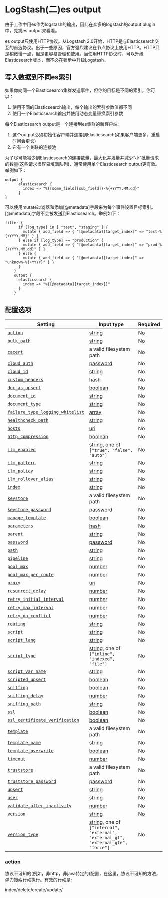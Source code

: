 # LogStash(二)es output

由于工作中用es作为logstash的输出，因此在众多的logstash的output plugin中，先挑es output来看看。

es output只使用HTTP协议。从Logstash 2.0开始，HTTP是与Elasticsearch交互的首选协议。出于一些原因，官方强烈建议在节点协议上使用HTTP。HTTP只是稍微慢一点，但是更容易管理和使用。当使用HTTP协议时，可以升级Elasticsearch版本，而不必在锁步中升级Logstash。



## 写入数据到不同es索引

如果你向同一个Elasticsearch集群发送事件，但你的目标是不同的索引，你可以：

1. 使用不同的Elasticsearch输出，每个输出的索引参数值都不同
2. 使用一个Elasticsearch输出并使用动态变量替换索引参数

每个Elasticsearch output是一个连接到es集群的新客户端:

1. 这个output必须初始化客户端并连接到Elasticsearch(如果客户端更多，重启时间会更长)
2. 它有一个关联的连接池

为了尽可能减少到Elasticsearch的连接数量，最大化并发量并减少“小”批量请求的数量(这些请求很容易填满队列)，通常使用单个Elasticsearch output更有效。举例如下：

```
output {
      elasticsearch {
        index => "%{[some_field][sub_field]}-%{+YYYY.MM.dd}"
      }
}
```

可以使用mutate过滤器和添加[@metadata]字段来为每个事件设置目标索引。[@metadata]字段不会被发送到Elasticsearch。举例如下：

```
filter {
      if [log_type] in [ "test", "staging" ] {
        mutate { add_field => { "[@metadata][target_index]" => "test-%{+YYYY.MM}" } }
      } else if [log_type] == "production" {
        mutate { add_field => { "[@metadata][target_index]" => "prod-%{+YYYY.MM.dd}" } }
      } else {
        mutate { add_field => { "[@metadata][target_index]" => "unknown-%{+YYYY}" } }
      }
    }
    output {
      elasticsearch {
        index => "%{[@metadata][target_index]}"
      }
    }
```



## 配置选项

| Setting                                                      | Input type                                                   | Required |
| ------------------------------------------------------------ | ------------------------------------------------------------ | -------- |
| [`action`](https://www.elastic.co/guide/en/logstash/current/plugins-outputs-elasticsearch.html#plugins-outputs-elasticsearch-action) | [string](https://www.elastic.co/guide/en/logstash/current/configuration-file-structure.html#string) | No       |
| [`bulk_path`](https://www.elastic.co/guide/en/logstash/current/plugins-outputs-elasticsearch.html#plugins-outputs-elasticsearch-bulk_path) | [string](https://www.elastic.co/guide/en/logstash/current/configuration-file-structure.html#string) | No       |
| [`cacert`](https://www.elastic.co/guide/en/logstash/current/plugins-outputs-elasticsearch.html#plugins-outputs-elasticsearch-cacert) | a valid filesystem path                                      | No       |
| [`cloud_auth`](https://www.elastic.co/guide/en/logstash/current/plugins-outputs-elasticsearch.html#plugins-outputs-elasticsearch-cloud_auth) | [password](https://www.elastic.co/guide/en/logstash/current/configuration-file-structure.html#password) | No       |
| [`cloud_id`](https://www.elastic.co/guide/en/logstash/current/plugins-outputs-elasticsearch.html#plugins-outputs-elasticsearch-cloud_id) | [string](https://www.elastic.co/guide/en/logstash/current/configuration-file-structure.html#string) | No       |
| [`custom_headers`](https://www.elastic.co/guide/en/logstash/current/plugins-outputs-elasticsearch.html#plugins-outputs-elasticsearch-custom_headers) | [hash](https://www.elastic.co/guide/en/logstash/current/configuration-file-structure.html#hash) | No       |
| [`doc_as_upsert`](https://www.elastic.co/guide/en/logstash/current/plugins-outputs-elasticsearch.html#plugins-outputs-elasticsearch-doc_as_upsert) | [boolean](https://www.elastic.co/guide/en/logstash/current/configuration-file-structure.html#boolean) | No       |
| [`document_id`](https://www.elastic.co/guide/en/logstash/current/plugins-outputs-elasticsearch.html#plugins-outputs-elasticsearch-document_id) | [string](https://www.elastic.co/guide/en/logstash/current/configuration-file-structure.html#string) | No       |
| [`document_type`](https://www.elastic.co/guide/en/logstash/current/plugins-outputs-elasticsearch.html#plugins-outputs-elasticsearch-document_type) | [string](https://www.elastic.co/guide/en/logstash/current/configuration-file-structure.html#string) | No       |
| [`failure_type_logging_whitelist`](https://www.elastic.co/guide/en/logstash/current/plugins-outputs-elasticsearch.html#plugins-outputs-elasticsearch-failure_type_logging_whitelist) | [array](https://www.elastic.co/guide/en/logstash/current/configuration-file-structure.html#array) | No       |
| [`healthcheck_path`](https://www.elastic.co/guide/en/logstash/current/plugins-outputs-elasticsearch.html#plugins-outputs-elasticsearch-healthcheck_path) | [string](https://www.elastic.co/guide/en/logstash/current/configuration-file-structure.html#string) | No       |
| [`hosts`](https://www.elastic.co/guide/en/logstash/current/plugins-outputs-elasticsearch.html#plugins-outputs-elasticsearch-hosts) | [uri](https://www.elastic.co/guide/en/logstash/current/configuration-file-structure.html#uri) | No       |
| [`http_compression`](https://www.elastic.co/guide/en/logstash/current/plugins-outputs-elasticsearch.html#plugins-outputs-elasticsearch-http_compression) | [boolean](https://www.elastic.co/guide/en/logstash/current/configuration-file-structure.html#boolean) | No       |
| [`ilm_enabled`](https://www.elastic.co/guide/en/logstash/current/plugins-outputs-elasticsearch.html#plugins-outputs-elasticsearch-ilm_enabled) | [string](https://www.elastic.co/guide/en/logstash/current/configuration-file-structure.html#string), one of `["true", "false", "auto"]` | No       |
| [`ilm_pattern`](https://www.elastic.co/guide/en/logstash/current/plugins-outputs-elasticsearch.html#plugins-outputs-elasticsearch-ilm_pattern) | [string](https://www.elastic.co/guide/en/logstash/current/configuration-file-structure.html#string) | No       |
| [`ilm_policy`](https://www.elastic.co/guide/en/logstash/current/plugins-outputs-elasticsearch.html#plugins-outputs-elasticsearch-ilm_policy) | [string](https://www.elastic.co/guide/en/logstash/current/configuration-file-structure.html#string) | No       |
| [`ilm_rollover_alias`](https://www.elastic.co/guide/en/logstash/current/plugins-outputs-elasticsearch.html#plugins-outputs-elasticsearch-ilm_rollover_alias) | [string](https://www.elastic.co/guide/en/logstash/current/configuration-file-structure.html#string) | No       |
| [`index`](https://www.elastic.co/guide/en/logstash/current/plugins-outputs-elasticsearch.html#plugins-outputs-elasticsearch-index) | [string](https://www.elastic.co/guide/en/logstash/current/configuration-file-structure.html#string) | No       |
| [`keystore`](https://www.elastic.co/guide/en/logstash/current/plugins-outputs-elasticsearch.html#plugins-outputs-elasticsearch-keystore) | a valid filesystem path                                      | No       |
| [`keystore_password`](https://www.elastic.co/guide/en/logstash/current/plugins-outputs-elasticsearch.html#plugins-outputs-elasticsearch-keystore_password) | [password](https://www.elastic.co/guide/en/logstash/current/configuration-file-structure.html#password) | No       |
| [`manage_template`](https://www.elastic.co/guide/en/logstash/current/plugins-outputs-elasticsearch.html#plugins-outputs-elasticsearch-manage_template) | [boolean](https://www.elastic.co/guide/en/logstash/current/configuration-file-structure.html#boolean) | No       |
| [`parameters`](https://www.elastic.co/guide/en/logstash/current/plugins-outputs-elasticsearch.html#plugins-outputs-elasticsearch-parameters) | [hash](https://www.elastic.co/guide/en/logstash/current/configuration-file-structure.html#hash) | No       |
| [`parent`](https://www.elastic.co/guide/en/logstash/current/plugins-outputs-elasticsearch.html#plugins-outputs-elasticsearch-parent) | [string](https://www.elastic.co/guide/en/logstash/current/configuration-file-structure.html#string) | No       |
| [`password`](https://www.elastic.co/guide/en/logstash/current/plugins-outputs-elasticsearch.html#plugins-outputs-elasticsearch-password) | [password](https://www.elastic.co/guide/en/logstash/current/configuration-file-structure.html#password) | No       |
| [`path`](https://www.elastic.co/guide/en/logstash/current/plugins-outputs-elasticsearch.html#plugins-outputs-elasticsearch-path) | [string](https://www.elastic.co/guide/en/logstash/current/configuration-file-structure.html#string) | No       |
| [`pipeline`](https://www.elastic.co/guide/en/logstash/current/plugins-outputs-elasticsearch.html#plugins-outputs-elasticsearch-pipeline) | [string](https://www.elastic.co/guide/en/logstash/current/configuration-file-structure.html#string) | No       |
| [`pool_max`](https://www.elastic.co/guide/en/logstash/current/plugins-outputs-elasticsearch.html#plugins-outputs-elasticsearch-pool_max) | [number](https://www.elastic.co/guide/en/logstash/current/configuration-file-structure.html#number) | No       |
| [`pool_max_per_route`](https://www.elastic.co/guide/en/logstash/current/plugins-outputs-elasticsearch.html#plugins-outputs-elasticsearch-pool_max_per_route) | [number](https://www.elastic.co/guide/en/logstash/current/configuration-file-structure.html#number) | No       |
| [`proxy`](https://www.elastic.co/guide/en/logstash/current/plugins-outputs-elasticsearch.html#plugins-outputs-elasticsearch-proxy) | [uri](https://www.elastic.co/guide/en/logstash/current/configuration-file-structure.html#uri) | No       |
| [`resurrect_delay`](https://www.elastic.co/guide/en/logstash/current/plugins-outputs-elasticsearch.html#plugins-outputs-elasticsearch-resurrect_delay) | [number](https://www.elastic.co/guide/en/logstash/current/configuration-file-structure.html#number) | No       |
| [`retry_initial_interval`](https://www.elastic.co/guide/en/logstash/current/plugins-outputs-elasticsearch.html#plugins-outputs-elasticsearch-retry_initial_interval) | [number](https://www.elastic.co/guide/en/logstash/current/configuration-file-structure.html#number) | No       |
| [`retry_max_interval`](https://www.elastic.co/guide/en/logstash/current/plugins-outputs-elasticsearch.html#plugins-outputs-elasticsearch-retry_max_interval) | [number](https://www.elastic.co/guide/en/logstash/current/configuration-file-structure.html#number) | No       |
| [`retry_on_conflict`](https://www.elastic.co/guide/en/logstash/current/plugins-outputs-elasticsearch.html#plugins-outputs-elasticsearch-retry_on_conflict) | [number](https://www.elastic.co/guide/en/logstash/current/configuration-file-structure.html#number) | No       |
| [`routing`](https://www.elastic.co/guide/en/logstash/current/plugins-outputs-elasticsearch.html#plugins-outputs-elasticsearch-routing) | [string](https://www.elastic.co/guide/en/logstash/current/configuration-file-structure.html#string) | No       |
| [`script`](https://www.elastic.co/guide/en/logstash/current/plugins-outputs-elasticsearch.html#plugins-outputs-elasticsearch-script) | [string](https://www.elastic.co/guide/en/logstash/current/configuration-file-structure.html#string) | No       |
| [`script_lang`](https://www.elastic.co/guide/en/logstash/current/plugins-outputs-elasticsearch.html#plugins-outputs-elasticsearch-script_lang) | [string](https://www.elastic.co/guide/en/logstash/current/configuration-file-structure.html#string) | No       |
| [`script_type`](https://www.elastic.co/guide/en/logstash/current/plugins-outputs-elasticsearch.html#plugins-outputs-elasticsearch-script_type) | [string](https://www.elastic.co/guide/en/logstash/current/configuration-file-structure.html#string), one of `["inline", "indexed", "file"]` | No       |
| [`script_var_name`](https://www.elastic.co/guide/en/logstash/current/plugins-outputs-elasticsearch.html#plugins-outputs-elasticsearch-script_var_name) | [string](https://www.elastic.co/guide/en/logstash/current/configuration-file-structure.html#string) | No       |
| [`scripted_upsert`](https://www.elastic.co/guide/en/logstash/current/plugins-outputs-elasticsearch.html#plugins-outputs-elasticsearch-scripted_upsert) | [boolean](https://www.elastic.co/guide/en/logstash/current/configuration-file-structure.html#boolean) | No       |
| [`sniffing`](https://www.elastic.co/guide/en/logstash/current/plugins-outputs-elasticsearch.html#plugins-outputs-elasticsearch-sniffing) | [boolean](https://www.elastic.co/guide/en/logstash/current/configuration-file-structure.html#boolean) | No       |
| [`sniffing_delay`](https://www.elastic.co/guide/en/logstash/current/plugins-outputs-elasticsearch.html#plugins-outputs-elasticsearch-sniffing_delay) | [number](https://www.elastic.co/guide/en/logstash/current/configuration-file-structure.html#number) | No       |
| [`sniffing_path`](https://www.elastic.co/guide/en/logstash/current/plugins-outputs-elasticsearch.html#plugins-outputs-elasticsearch-sniffing_path) | [string](https://www.elastic.co/guide/en/logstash/current/configuration-file-structure.html#string) | No       |
| [`ssl`](https://www.elastic.co/guide/en/logstash/current/plugins-outputs-elasticsearch.html#plugins-outputs-elasticsearch-ssl) | [boolean](https://www.elastic.co/guide/en/logstash/current/configuration-file-structure.html#boolean) | No       |
| [`ssl_certificate_verification`](https://www.elastic.co/guide/en/logstash/current/plugins-outputs-elasticsearch.html#plugins-outputs-elasticsearch-ssl_certificate_verification) | [boolean](https://www.elastic.co/guide/en/logstash/current/configuration-file-structure.html#boolean) | No       |
| [`template`](https://www.elastic.co/guide/en/logstash/current/plugins-outputs-elasticsearch.html#plugins-outputs-elasticsearch-template) | a valid filesystem path                                      | No       |
| [`template_name`](https://www.elastic.co/guide/en/logstash/current/plugins-outputs-elasticsearch.html#plugins-outputs-elasticsearch-template_name) | [string](https://www.elastic.co/guide/en/logstash/current/configuration-file-structure.html#string) | No       |
| [`template_overwrite`](https://www.elastic.co/guide/en/logstash/current/plugins-outputs-elasticsearch.html#plugins-outputs-elasticsearch-template_overwrite) | [boolean](https://www.elastic.co/guide/en/logstash/current/configuration-file-structure.html#boolean) | No       |
| [`timeout`](https://www.elastic.co/guide/en/logstash/current/plugins-outputs-elasticsearch.html#plugins-outputs-elasticsearch-timeout) | [number](https://www.elastic.co/guide/en/logstash/current/configuration-file-structure.html#number) | No       |
| [`truststore`](https://www.elastic.co/guide/en/logstash/current/plugins-outputs-elasticsearch.html#plugins-outputs-elasticsearch-truststore) | a valid filesystem path                                      | No       |
| [`truststore_password`](https://www.elastic.co/guide/en/logstash/current/plugins-outputs-elasticsearch.html#plugins-outputs-elasticsearch-truststore_password) | [password](https://www.elastic.co/guide/en/logstash/current/configuration-file-structure.html#password) | No       |
| [`upsert`](https://www.elastic.co/guide/en/logstash/current/plugins-outputs-elasticsearch.html#plugins-outputs-elasticsearch-upsert) | [string](https://www.elastic.co/guide/en/logstash/current/configuration-file-structure.html#string) | No       |
| [`user`](https://www.elastic.co/guide/en/logstash/current/plugins-outputs-elasticsearch.html#plugins-outputs-elasticsearch-user) | [string](https://www.elastic.co/guide/en/logstash/current/configuration-file-structure.html#string) | No       |
| [`validate_after_inactivity`](https://www.elastic.co/guide/en/logstash/current/plugins-outputs-elasticsearch.html#plugins-outputs-elasticsearch-validate_after_inactivity) | [number](https://www.elastic.co/guide/en/logstash/current/configuration-file-structure.html#number) | No       |
| [`version`](https://www.elastic.co/guide/en/logstash/current/plugins-outputs-elasticsearch.html#plugins-outputs-elasticsearch-version) | [string](https://www.elastic.co/guide/en/logstash/current/configuration-file-structure.html#string) | No       |
| [`version_type`](https://www.elastic.co/guide/en/logstash/current/plugins-outputs-elasticsearch.html#plugins-outputs-elasticsearch-version_type) | [string](https://www.elastic.co/guide/en/logstash/current/configuration-file-structure.html#string), one of `["internal", "external", "external_gt", "external_gte", "force"]` | No       |

### action

协议不可知的(例如，非http，非java特定的)配置，在这里，协议不可知的方法，弹力搜索行动执行。有效的行动是:

index/delete/create/update/